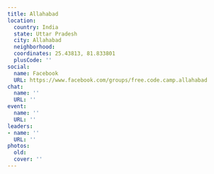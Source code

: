 ```yaml
---
title: Allahabad
location:
  country: India
  state: Uttar Pradesh
  city: Allahabad
  neighborhood: 
  coordinates: 25.43813, 81.833801
  plusCode: ''
social:
  name: Facebook
  URL: https://www.facebook.com/groups/free.code.camp.allahabad
chat:
  name: ''
  URL: ''
event:
  name: ''
  URL: ''
leaders:
- name: ''
  URL: ''
photos:
  old: 
  cover: ''
---
```

